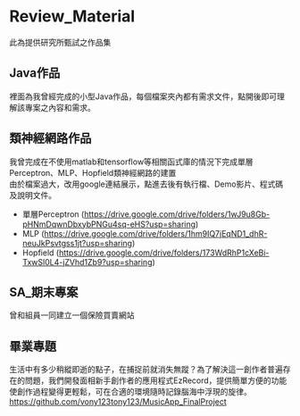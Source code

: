 # Review_Material
此為提供研究所甄試之作品集

## Java作品
裡面為我曾經完成的小型Java作品，每個檔案夾內都有需求文件，點開後即可理解該專案之內容和需求。

## 類神經網路作品
我曾完成在不使用matlab和tensorflow等相關函式庫的情況下完成單層Perceptron、MLP、Hopfield類神經網路的建置\
由於檔案過大，改用google連結展示，點進去後有執行檔、Demo影片、程式碼及說明文件。
- 單層Perceptron (https://drive.google.com/drive/folders/1wJ9u8Gb-pHNmDqwnDbxybPNGu4sq-eHS?usp=sharing)
- MLP (https://drive.google.com/drive/folders/1hm9IQ7jEqND1_dhR-neuJkPsvtgss1jt?usp=sharing)
- Hopfield (https://drive.google.com/drive/folders/173WdRhP1cXeBi-TxwSl0L4-jZVhd1Zb9?usp=sharing)

## SA_期末專案
 曾和組員一同建立一個保險買賣網站
 
## 畢業專題
生活中有多少稍縱即逝的點子，在捕捉前就消失無蹤？為了解決這一創作者普遍存在的問題，我們開發面相新手創作者的應用程式EzRecord，提供簡單方便的功能使創作過程變得更輕鬆，可在合適的環境隨時記錄腦海中浮現的旋律。 
  https://github.com/vony123tony123/MusicApp_FinalProject
